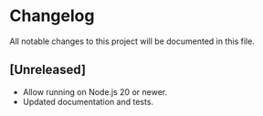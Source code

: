 # Changelog

All notable changes to this project will be documented in this file.

## [Unreleased]

- Allow running on Node.js 20 or newer.
- Updated documentation and tests.
